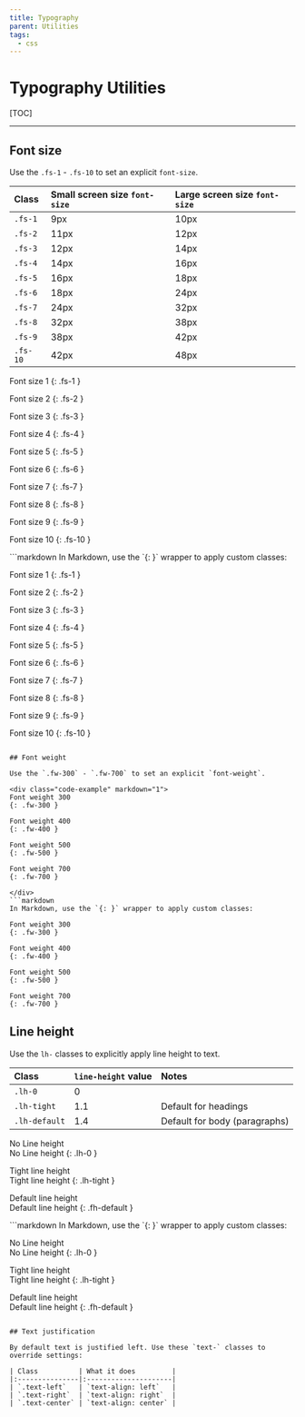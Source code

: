 ```yaml
---
title: Typography
parent: Utilities
tags:
  - css
---
```


# Typography Utilities

[TOC]

---

## Font size

Use the `.fs-1` - `.fs-10` to set an explicit `font-size`.

| Class   | Small screen size `font-size`  | Large screen size `font-size` |
|:--------|:-------------------------------|:------------------------------|
| `.fs-1` | 9px                            | 10px                          |
| `.fs-2` | 11px                           | 12px                          |
| `.fs-3` | 12px                           | 14px                          |
| `.fs-4` | 14px                           | 16px                          |
| `.fs-5` | 16px                           | 18px                          |
| `.fs-6` | 18px                           | 24px                          |
| `.fs-7` | 24px                           | 32px                          |
| `.fs-8` | 32px                           | 38px                          |
| `.fs-9` | 38px                           | 42px                          |
| `.fs-10`| 42px                           | 48px                          |

<div class="code-example" markdown="1">

Font size 1
{: .fs-1 }

Font size 2
{: .fs-2 }

Font size 3
{: .fs-3 }

Font size 4
{: .fs-4 }

Font size 5
{: .fs-5 }

Font size 6
{: .fs-6 }

Font size 7
{: .fs-7 }

Font size 8
{: .fs-8 }

Font size 9
{: .fs-9 }

Font size 10
{: .fs-10 }

</div>
```markdown
In Markdown, use the `{: }` wrapper to apply custom classes:

Font size 1
{: .fs-1 }

Font size 2
{: .fs-2 }

Font size 3
{: .fs-3 }

Font size 4
{: .fs-4 }

Font size 5
{: .fs-5 }

Font size 6
{: .fs-6 }

Font size 7
{: .fs-7 }

Font size 8
{: .fs-8 }

Font size 9
{: .fs-9 }

Font size 10
{: .fs-10 }
```

## Font weight

Use the `.fw-300` - `.fw-700` to set an explicit `font-weight`.

<div class="code-example" markdown="1">
Font weight 300
{: .fw-300 }

Font weight 400
{: .fw-400 }

Font weight 500
{: .fw-500 }

Font weight 700
{: .fw-700 }

</div>
```markdown
In Markdown, use the `{: }` wrapper to apply custom classes:

Font weight 300
{: .fw-300 }

Font weight 400
{: .fw-400 }

Font weight 500
{: .fw-500 }

Font weight 700
{: .fw-700 }
```

## Line height

Use the `lh-` classes to explicitly apply line height to text.

| Class         | `line-height` value  | Notes                         |
|:--------------|:---------------------|:------------------------------|
| `.lh-0`       | 0                    |                               |
| `.lh-tight`   | 1.1                  | Default for headings          |
| `.lh-default` | 1.4                  | Default for body (paragraphs) |

<div class="code-example" markdown="1">
No Line height<br>
No Line height
{: .lh-0 }

Tight line height<br>
Tight line height
{: .lh-tight }

Default line height<br>
Default line height
{: .fh-default }
</div>
```markdown
In Markdown, use the `{: }` wrapper to apply custom classes:

No Line height<br>
No Line height
{: .lh-0 }

Tight line height<br>
Tight line height
{: .lh-tight }

Default line height<br>
Default line height
{: .fh-default }
```

## Text justification

By default text is justified left. Use these `text-` classes to override settings:

| Class          | What it does         |
|:---------------|:---------------------|
| `.text-left`   | `text-align: left`   |
| `.text-right`  | `text-align: right`  |
| `.text-center` | `text-align: center` |
